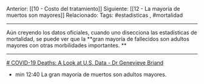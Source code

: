 Anterior: [[10 - Costo del tratamiento]]
Siguiente: [[12 - La mayoría de muertos son mayores]]
Relacionado:
Tags: #estadisticas , #mortalidad

--------------------------------------------------------------

Aún creyendo los datos oficiales, cuando uno disecciona las estadísticas de mortalidad, se puede ver que la **gran mayoría de fallecidos son adultos mayores con otras morbilidades importantes. **

--------------------------------------------------------------

[# COVID-19 Deaths: A Look at U.S. Data - Dr Genevieve Briand](https://odysee.com/@halloftruth:c/covid-19-deaths-a-look-at-US-data-dr-genevieve-briand:c)
- min 12:40 La gran mayoría de muertos son adultos mayores.

